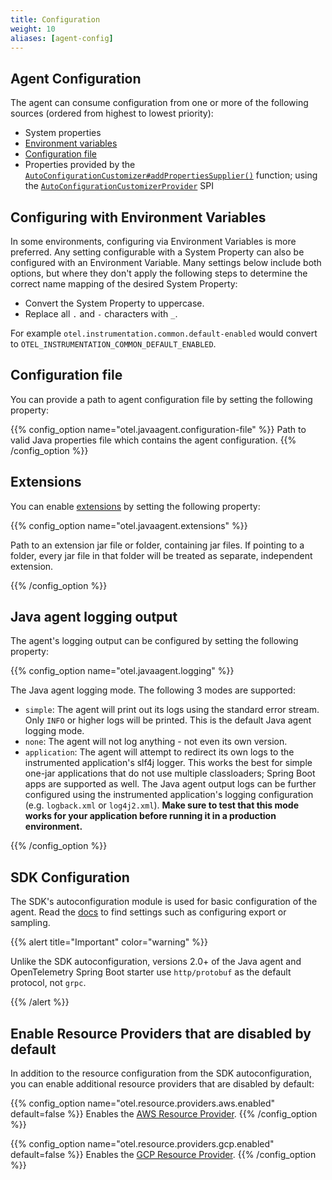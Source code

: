 ```yaml
---
title: Configuration
weight: 10
aliases: [agent-config]
---
```


## Agent Configuration

The agent can consume configuration from one or more of the following sources
(ordered from highest to lowest priority):

- System properties
- [Environment variables](#configuring-with-environment-variables)
- [Configuration file](#configuration-file)
- Properties provided by the
  [`AutoConfigurationCustomizer#addPropertiesSupplier()`](https://github.com/open-telemetry/opentelemetry-java/blob/f92e02e4caffab0d964c02a32fe305d6d6ba372e/sdk-extensions/autoconfigure-spi/src/main/java/io/opentelemetry/sdk/autoconfigure/spi/AutoConfigurationCustomizer.java#L73)
  function; using the
  [`AutoConfigurationCustomizerProvider`](https://github.com/open-telemetry/opentelemetry-java/blob/main/sdk-extensions/autoconfigure-spi/src/main/java/io/opentelemetry/sdk/autoconfigure/spi/AutoConfigurationCustomizerProvider.java)
  SPI

## Configuring with Environment Variables

In some environments, configuring via Environment Variables is more preferred.
Any setting configurable with a System Property can also be configured with an
Environment Variable. Many settings below include both options, but where they
don't apply the following steps to determine the correct name mapping of the
desired System Property:

- Convert the System Property to uppercase.
- Replace all `.` and `-` characters with `_`.

For example `otel.instrumentation.common.default-enabled` would convert to
`OTEL_INSTRUMENTATION_COMMON_DEFAULT_ENABLED`.

## Configuration file

You can provide a path to agent configuration file by setting the following
property:

{{% config_option name="otel.javaagent.configuration-file" %}} Path to valid
Java properties file which contains the agent configuration.
{{% /config_option %}}

## Extensions

You can enable [extensions][] by setting the following property:

{{% config_option name="otel.javaagent.extensions" %}}

Path to an extension jar file or folder, containing jar files. If pointing to a
folder, every jar file in that folder will be treated as separate, independent
extension.

{{% /config_option %}}

## Java agent logging output

The agent's logging output can be configured by setting the following property:

{{% config_option name="otel.javaagent.logging" %}}

The Java agent logging mode. The following 3 modes are supported:

- `simple`: The agent will print out its logs using the standard error stream.
  Only `INFO` or higher logs will be printed. This is the default Java agent
  logging mode.
- `none`: The agent will not log anything - not even its own version.
- `application`: The agent will attempt to redirect its own logs to the
  instrumented application's slf4j logger. This works the best for simple
  one-jar applications that do not use multiple classloaders; Spring Boot apps
  are supported as well. The Java agent output logs can be further configured
  using the instrumented application's logging configuration (e.g. `logback.xml`
  or `log4j2.xml`). **Make sure to test that this mode works for your
  application before running it in a production environment.**

{{% /config_option %}}

## SDK Configuration

The SDK's autoconfiguration module is used for basic configuration of the agent.
Read the [docs](/docs/languages/java/configuration) to find settings such as
configuring export or sampling.

{{% alert title="Important" color="warning" %}}

Unlike the SDK autoconfiguration, versions 2.0+ of the Java agent and
OpenTelemetry Spring Boot starter use `http/protobuf` as the default protocol,
not `grpc`.

{{% /alert %}}

## Enable Resource Providers that are disabled by default

In addition to the resource configuration from the SDK autoconfiguration, you
can enable additional resource providers that are disabled by default:

{{% config_option
name="otel.resource.providers.aws.enabled"
default=false
%}} Enables the
[AWS Resource Provider](https://github.com/open-telemetry/opentelemetry-java-contrib/tree/main/aws-resources).
{{% /config_option %}}

{{% config_option
name="otel.resource.providers.gcp.enabled"
default=false
%}} Enables the
[GCP Resource Provider](https://github.com/open-telemetry/opentelemetry-java-contrib/tree/main/gcp-resources).
{{% /config_option %}}

[extensions]:
  https://github.com/open-telemetry/opentelemetry-java-instrumentation/tree/main/examples/extension#readme
